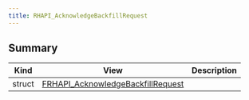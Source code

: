```yaml
---
title: RHAPI_AcknowledgeBackfillRequest
---
```


## Summary
| Kind | View | Description |
|------|------|-------------|
|struct|[FRHAPI_AcknowledgeBackfillRequest](/unreal-plugins/all/structfrhapi__acknowledgebackfillrequest/#structFRHAPI__AcknowledgeBackfillRequest)||

